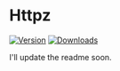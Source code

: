 # Httpz

[![Version](https://img.shields.io/nuget/v/Httpz.svg?style=for-the-badge&logo=nuget&logoColor=white)](https://nuget.org/packages/Httpz)
[![Downloads](https://img.shields.io/nuget/dt/Httpz.svg?style=for-the-badge&logo=discord&logoColor=white)](https://nuget.org/packages/Httpz)

I'll update the readme soon.
